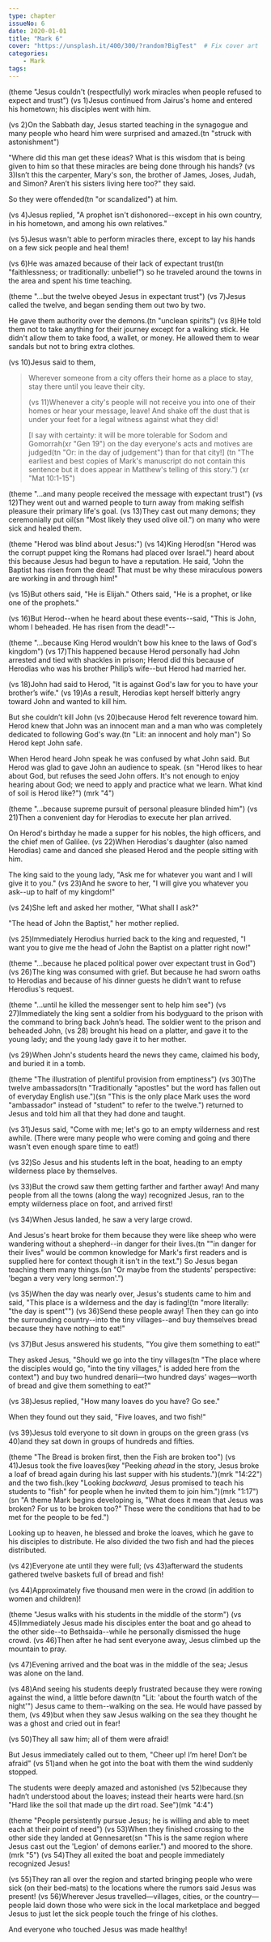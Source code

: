 ```yaml
---
type: chapter
issueNo: 6
date: 2020-01-01
title: "Mark 6"
cover: "https://unsplash.it/400/300/?random?BigTest"  # Fix cover art
categories:
    - Mark
tags:
---
```


(theme "Jesus couldn't (respectfully) work miracles when people refused to expect and trust")
(vs 1)Jesus continued from Jairus's home and entered his hometown; his disciples went with him.

(vs 2)On the Sabbath day, Jesus started teaching in the synagogue and many people who heard him were surprised and amazed.(tn "struck with astonishment")

"Where did this man get these ideas?  What is this wisdom that is being given to him so that these miracles are being done through his hands?  (vs 3)Isn’t this the carpenter, Mary's son, the brother of James, Joses, Judah, and Simon?  Aren’t his sisters living here too?" they said.

So they were offended(tn "or scandalized") at him.

(vs 4)Jesus replied, "A prophet isn't dishonored--except in his own country, in his hometown, and among his own relatives."  

(vs 5)Jesus wasn't able to perform miracles there, except to lay his hands on a few sick people and heal them!

(vs 6)He was amazed because of their lack of expectant trust(tn "faithlessness; or traditionally: unbelief") so he traveled around the towns in the area and spent his time teaching.

(theme "...but the twelve obeyed Jesus in expectant trust")
(vs 7)Jesus called the twelve, and began sending them out two by two.

He gave them authority over the demons.(tn "unclean spirits")  (vs 8)He told them not to take anything for their journey except for a walking stick.  He didn't allow them to take food, a wallet, or money.  He allowed them to wear sandals but not to bring extra clothes.

(vs 10)Jesus said to them,

>Wherever someone from a city offers their home as a place to stay, stay there until you leave their city.
>
>(vs 11)Whenever a city's people will not receive you into one of their homes or hear your message, leave!  And shake off the dust that is under your feet for a legal witness against what they did!
>
>[I say with certainty: it will be more tolerable for Sodom and Gomorrah(xr "Gen 19") on the day everyone's acts and motives are judged(tn "Or: in the day of judgement") than for that city!] (tn "The earliest and best copies of Mark's manuscript do not contain this sentence but it does appear in Matthew's telling of this story.") (xr "Mat 10:1-15")

(theme "...and many people received the message with expectant trust")
(vs 12)They went out and warned people to turn away from making selfish pleasure their primary life's goal.  (vs 13)They cast out many demons; they ceremonially put oil(sn "Most likely they used olive oil.") on many who were sick and healed them.

(theme "Herod was blind about Jesus:")
(vs 14)King Herod(sn "Herod was the corrupt puppet king the Romans had placed over Israel.") heard about this because Jesus had begun to have a reputation.  He said, "John the Baptist has risen from the dead!  That must be why these miraculous powers are working in and through him!"

(vs 15)But others said, "He is Elijah." Others said, "He is a prophet, or like one of the prophets."

(vs 16)But Herod--when he heard about these events--said, "This is John, whom I beheaded. He has risen from the dead!"--

(theme "...because King Herod wouldn't bow his knee to the laws of God's kingdom")
(vs 17)This happened because Herod personally had John arrested and tied with shackles in prison; Herod did this because of Herodias who was his brother Philip’s wife--but Herod had married her.

(vs 18)John had said to Herod, "It is against God's law for you to have your brother’s wife."  (vs 19)As a result, Herodias kept herself bitterly angry toward John and wanted to kill him.

But she couldn’t kill John (vs 20)because Herod felt reverence toward him.  Herod knew that John was an innocent man and a man who was completely dedicated to following God's way.(tn "Lit: an innocent and holy man")  So Herod kept John safe.

When Herod heard John speak he was confused by what John said.  But Herod was glad to gave John an audience to speak. (sn "Herod likes to hear about God, but refuses the seed John offers.  It's not enough to enjoy hearing about God; we need to apply and practice what we learn.  What kind of soil is Herod like?") (mrk "4")

(theme "...because supreme pursuit of personal pleasure blinded him")
(vs 21)Then a convenient day for Herodias to execute her plan arrived.

On Herod's birthday he made a supper for his nobles, the high officers, and the chief men of Galilee.  (vs 22)When Herodias's daughter (also named Herodias) came and danced she pleased Herod and the people sitting with him.  

The king said to the young lady, "Ask me for whatever you want and I will give it to you."  (vs 23)And he swore to her, "I will give you whatever you ask--up to half of my kingdom!"

(vs 24)She left and asked her mother, "What shall I ask?"

"The head of John the Baptist," her mother replied.

(vs 25)Immediately Herodius hurried back to the king and requested, "I want you to give me the head of John the Baptist on a platter right now!"

(theme "...because he placed political power over expectant trust in God")
(vs 26)The king was consumed with grief.  But because he had sworn oaths to Herodias and because of his dinner guests he didn’t want to refuse Herodius's request.

(theme "...until he killed the messenger sent to help him see")
(vs 27)Immediately the king sent a soldier from his bodyguard to the prison with the command to bring back John’s head.  The soldier went to the prison and beheaded John,  (vs 28) brought his head on a platter, and gave it to the young lady; and the young lady gave it to her mother.

(vs 29)When John's students heard the news they came, claimed his body, and buried it in a tomb.

(theme "The illustration of plentiful provision from emptiness")
(vs 30)The twelve ambassadors(tn "Traditionally "apostles" but the word has fallen out of everyday English use.")(sn "This is the only place Mark uses the word "ambassador" instead of "student" to refer to the twelve.") returned to Jesus and told him all that they had done and taught.

(vs 31)Jesus said, "Come with me; let's go to an empty wilderness and rest awhile.  (There were many people who were coming and going and there wasn't even enough spare time to eat!)

(vs 32)So Jesus and his students left in the boat, heading to an empty wilderness place by themselves.

(vs 33)But the crowd saw them getting farther and farther away!  And many people from all the towns (along the way) recognized Jesus, ran to the empty wilderness place on foot, and arrived first!

(vs 34)When Jesus landed, he saw a very large crowd.

And Jesus's heart broke for them because they were like sheep who were wandering without a shepherd--in danger for their lives.(tn ""in danger for their lives" would be common knowledge for Mark's first readers and is supplied here for context though it isn't in the text.")  So Jesus began teaching them many things.(sn "Or maybe from the students' perspective: 'began a very very long sermon'.")

(vs 35)When the day was nearly over, Jesus's students came to him and said, "This place is a wilderness and the day is fading!(tn "more literally: "the day is spent"")  (vs 36)Send these people away!  Then they can go into the surrounding country--into the tiny villages--and buy themselves bread because they have nothing to eat!"

(vs 37)But Jesus answered his students, "You give them something to eat!"

They asked Jesus, "Should we go into the tiny villages(tn "The place where the disciples would go, "into the tiny villages," is added here from the context") and buy two hundred denarii—two hundred days’ wages—worth of bread and give them something to eat?"

(vs 38)Jesus replied, "How many loaves do you have?  Go see."

When they found out they said, "Five loaves, and two fish!"

(vs 39)Jesus told everyone to sit down in groups on the green grass (vs 40)and they sat down in groups of hundreds and fifties.

(theme "The Bread is broken first, then the Fish are broken too")
(vs 41)Jesus took the five loaves(key "Peeking _ahead_ in the story, Jesus broke a loaf of bread again during his last supper with his students.")(mrk "14:22") and the two fish.(key "Looking _backward,_ Jesus promised to teach his students to "fish" for people when he invited them to join him.")(mrk "1:17")(sn "A theme Mark begins developing is, "What does it mean that Jesus was broken?  For us to be broken too?"  These were the conditions that had to be met for the people to be fed.")

Looking up to heaven, he blessed and broke the loaves, which he gave to his disciples to distribute.  He also divided the two fish and had the pieces distributed.

(vs 42)Everyone ate until they were full; (vs 43)afterward the students gathered twelve baskets full of bread and fish!

(vs 44)Approximately five thousand men were in the crowd (in addition to women and children)!

(theme "Jesus walks with his students in the middle of the storm")
(vs 45)Immediately Jesus made his disciples enter the boat and go ahead to the other side--to Bethsaida--while he personally dismissed the huge crowd.  (vs 46)Then after he had sent everyone away, Jesus climbed up the mountain to pray.

(vs 47)Evening arrived and the boat was in the middle of the sea; Jesus was alone on the land.

(vs 48)And seeing his students deeply frustrated because they were rowing against the wind, a little before dawn(tn "Lit: 'about the fourth watch of the night'") Jesus came to them--walking on the sea.  He would have passed by them,  (vs 49)but when they saw Jesus walking on the sea they thought he was a ghost and cried out in fear!

(vs 50)They all saw him; all of them were afraid!

But Jesus immediately called out to them, "Cheer up! I’m here! Don’t be afraid" (vs 51)and when he got into the boat with them the wind suddenly stopped.

The students were deeply amazed and astonished (vs 52)because they hadn’t understood about the loaves; instead their hearts were hard.(sn "Hard like the soil that made up the dirt road.  See")(mk "4:4")

(theme "People persistently pursue Jesus; he is willing and able to meet each at their point of need")
(vs 53)When they finished crossing to the other side they landed at Gennesaret(sn "This is the same region where Jesus cast out the 'Legion' of demons earlier.") and moored to the shore.(mrk "5")  (vs 54)They all exited the boat and people immediately recognized Jesus!

(vs 55)They ran all over the region and started bringing people who were sick (on their bed-mats) to the locations where the rumors said Jesus was present!  (vs 56)Wherever Jesus travelled—villages, cities, or the country—people laid down those who were sick in the local marketplace and begged Jesus to just let the sick people touch the fringe of his clothes.

And everyone who touched Jesus was made healthy!
